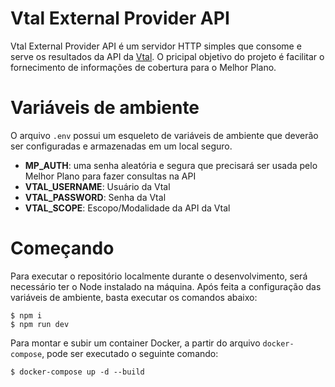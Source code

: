 # Vtal External Provider API

Vtal External Provider API é um servidor HTTP simples que consome e serve os
resultados da API da [Vtal](https://www.vtal.com/). O pricipal objetivo do projeto
é facilitar o fornecimento de informações de cobertura para o Melhor Plano.

# Variáveis de ambiente

O arquivo `.env` possui um esqueleto de variáveis de ambiente que deverão
ser configuradas e armazenadas em um local seguro.

- **MP_AUTH**: uma senha aleatória e segura que precisará ser usada pelo Melhor Plano para fazer consultas na API
- **VTAL_USERNAME**: Usuário da Vtal
- **VTAL_PASSWORD**: Senha da Vtal
- **VTAL_SCOPE**: Escopo/Modalidade da API da Vtal

# Começando

Para executar o repositório localmente durante o desenvolvimento, será necessário ter o Node instalado na máquina. Após feita a configuração das variáveis de ambiente, basta executar os comandos abaixo:

```
$ npm i
$ npm run dev
```

Para montar e subir um container Docker, a partir do arquivo `docker-compose`, pode ser executado o seguinte comando:
```
$ docker-compose up -d --build
```
